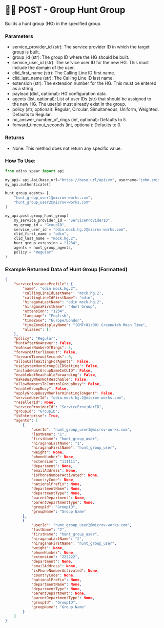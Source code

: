 # 🙋‍♂️ POST - Group Hunt Group

Builds a hunt group (HG) in the specified group. 

### Parameters&#x20;

* service\_provider\_id (str): The service provider ID in which the target group is built.
* group\_id (str): The group ID where the HG should be built.
* service\_user\_id (str): The service user ID for the new HG. This must include the domain of the user.
* clid\_first\_name (str): The Calling Line ID first name.
* clid\_last\_name (str): The Calling Line ID last name. 
* extension (str): The extension number for the HG. This must be entered as a string. 
* payload (dict, optional): HG configuration data. 
* agents (list, optional): List of user IDs (str) that should be assigned to the new HG. The user(s) must already exist in the group. 
* policy (str, optional): Regular, Circular, Simultaneous, Uniform, Weighted. Defaults to Regular.
* no\_answer\_number\_of\_rings (int, optional): Defaults to 5.
* forward\_timeout\_seconds (int, optional): Defaults to 0.

### Returns

* None: This method does not return any specific value.

### How To Use:

```python
from odins_spear import api

my_api= api.Api(base_url="https://base_url/api/vx", username="john.smith", password="ODIN_INSTANCE_1")
my_api.authenticate()

hunt_group_agents= [
    "hunt_group_user1@microv-works.com",
    "hunt_group_user2@microv-works.com"
]

my_api.post.group_hunt_group(
    my_service_provider_id = "ServiceProviderID",
    my_group_id = "GroupID", 
    service_user_id = "odin.mock.hg.2@microv-works.com", 
    clid_first_name = "odin", 
    clid_last_name = "mock.hg.2", 
    hunt_group_extension = "1234", 
    agents = hunt_group_agents, 
    policy = "Regular"    
)
```
### Example Returned Data of Hunt Group (Formatted)

```json
{
    "serviceInstanceProfile": {
        "name": "odin mock.hg.2",
        "callingLineIdLastName": "mock.hg.2",
        "callingLineIdFirstName": "odin",
        "hiraganaLastName": "odin mock.hg.2",
        "hiraganaFirstName": "Hunt Group",
        "extension": "1234",
        "language": "English",
        "timeZone": "Europe/London",
        "timeZoneDisplayName": "(GMT+01:00) Greenwich Mean Time",
        "aliases": []
    },
    "policy": "Regular",
    "huntAfterNoAnswer": False,
    "noAnswerNumberOfRings": 5,
    "forwardAfterTimeout": False,
    "forwardTimeoutSeconds": 0,
    "allowCallWaitingForAgents": False,
    "useSystemHuntGroupCLIDSetting": False,
    "includeHuntGroupNameInCLID": False,
    "enableNotReachableForwarding": False,
    "makeBusyWhenNotReachable": False,
    "allowMembersToControlGroupBusy": False,
    "enableGroupBusy": False,
    "applyGroupBusyWhenTerminatingToAgent": False,
    "serviceUserId": "odin.mock.hg.2@microv-works.com",
    "resellerId": None,
    "serviceProviderId": "ServiceProviderID",
    "groupId": "GroupID",
    "isEnterprise": True,
    "agents": [
        {
            "userId": "hunt_group_user1@microv-works.com",
            "lastName": "1",
            "firstName": "hunt_group_user",
            "hiraganaLastName": "1",
            "hiraganaFirstName": "hunt_group_user",
            "weight": None,
            "phoneNumber": None,
            "extension": "111111",
            "department": None,
            "emailAddress": None,
            "isPhoneNumberActivated": None,
            "countryCode": None,
            "nationalPrefix": None,
            "departmentName": None,
            "departmentType": None,
            "parentDepartment": None,
            "parentDepartmentType": None,
            "groupId": "GroupID",
            "groupName": "Group Name"
        }, 
        {
            "userId": "hunt_group_user2@microv-works.com",
            "lastName": "2",
            "firstName": "hunt_group_user",
            "hiraganaLastName": "2",
            "hiraganaFirstName": "hunt_group_user",
            "weight": None,
            "phoneNumber": None,
            "extension": "222222",
            "department": None,
            "emailAddress": None,
            "isPhoneNumberActivated": None,
            "countryCode": None,
            "nationalPrefix": None,
            "departmentName": None,
            "departmentType": None,
            "parentDepartment": None,
            "parentDepartmentType": None,
            "groupId": "GroupID",
            "groupName": "Group Name"
        }
    ]
}

```